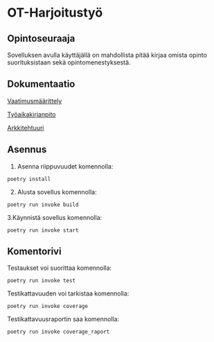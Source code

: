 # **OT-Harjoitustyö**
## Opintoseuraaja
Sovelluksen avulla käyttäjällä on mahdollista pitää kirjaa omista opinto suorituksistaan sekä opintomenestyksestä. 

## Dokumentaatio

[Vaatimusmäärittely](https://github.com/ainokuos/ot-harjoitustyo/blob/master/dokumentaatio/Vaatimusmäärittely.md)

[Työaikakirjanpito](https://github.com/ainokuos/ot-harjoitustyo/blob/master/dokumentaatio/Työaikakirjanpito.md)

[Arkkitehtuuri](https://github.com/ainokuos/ot-harjoitustyo/blob/master/dokumentaatio/Arkkitehtuuri.md)

## Asennus

1. Asenna riippuvuudet komennolla:
```
poetry install
```

2. Alusta sovellus komennolla:
```
poetry run invoke build
```

3.Käynnistä sovellus komennolla:
```
poetry run invoke start
```
## Komentorivi

Testaukset voi suorittaa komennolla:
```
poetry run invoke test
```
Testikattavuuden voi tarkistaa komennolla:
```
poetry run invoke coverage
```
Testikattavuusraportin saa komennolla:
```
poetry run invoke coverage_raport
```

